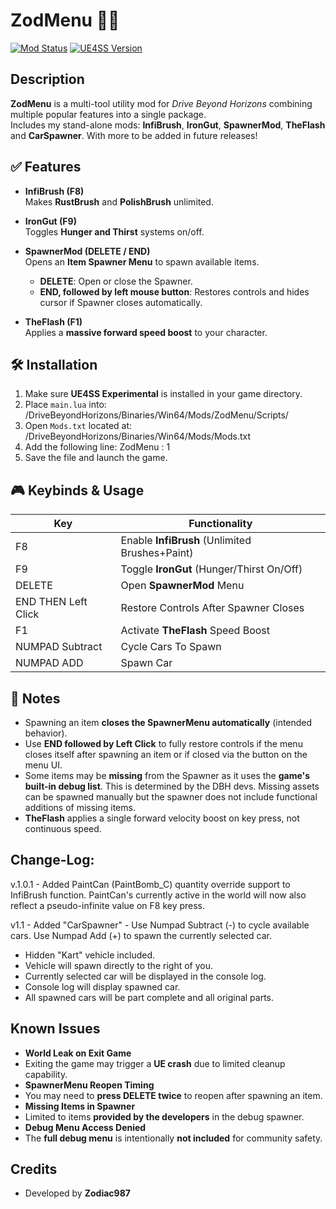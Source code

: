 # ZodMenu 🧰🚀

[![Mod Status](https://img.shields.io/badge/status-active-brightgreen)](https://github.com/ZodiacLoneWolf/ZodMenu)
[![UE4SS Version](https://img.shields.io/badge/UE4SS-experimental-blue)](https://github.com/UE4SS/UE4SS)

## Description

**ZodMenu** is a multi-tool utility mod for *Drive Beyond Horizons* combining multiple popular features into a single package.  
Includes my stand-alone mods: **InfiBrush**, **IronGut**, **SpawnerMod**, **TheFlash** and **CarSpawner**. With more to be added in future releases!

## ✅ Features

- **InfiBrush (F8)**  
  Makes **RustBrush** and **PolishBrush** unlimited.
  
- **IronGut (F9)**  
  Toggles **Hunger and Thirst** systems on/off.

- **SpawnerMod (DELETE / END)**  
  Opens an **Item Spawner Menu** to spawn available items.
  - **DELETE**: Open or close the Spawner.
  - **END, followed by left mouse button**: Restores controls and hides cursor if Spawner closes automatically.

- **TheFlash (F1)**  
  Applies a **massive forward speed boost** to your character.

## 🛠️ Installation

1. Make sure **UE4SS Experimental** is installed in your game directory.
2. Place `main.lua` into:
<YourGameDirectory>/DriveBeyondHorizons/Binaries/Win64/Mods/ZodMenu/Scripts/
3. Open `Mods.txt` located at:
<YourGameDirectory>/DriveBeyondHorizons/Binaries/Win64/Mods/Mods.txt
4. Add the following line:
ZodMenu : 1
5. Save the file and launch the game.

## 🎮 Keybinds & Usage

| Key   | Functionality                                |
|------|----------------------------------------------|
| F8   | Enable **InfiBrush** (Unlimited Brushes+Paint)     |
| F9   | Toggle **IronGut** (Hunger/Thirst On/Off)     |
| DELETE| Open **SpawnerMod** Menu                     |
| END THEN Left Click | Restore Controls After Spawner Closes |
| F1   | Activate **TheFlash** Speed Boost             |
| NUMPAD Subtract   | Cycle Cars To Spawn             |
| NUMPAD ADD   | Spawn Car            |

## 📝 Notes

- Spawning an item **closes the SpawnerMenu automatically** (intended behavior).
- Use **END followed by Left Click** to fully restore controls if the menu closes itself after spawning an item or if closed via the button on the menu UI.
- Some items may be **missing** from the Spawner as it uses the **game's built-in debug list**. This is determined by the DBH devs. Missing assets can be spawned manually but the spawner does not include functional additions of missing items.
- **TheFlash** applies a single forward velocity boost on key press, not continuous speed.


## Change-Log:
v.1.0.1 - Added PaintCan (PaintBomb_C) quantity override support to InfiBrush function. PaintCan's currently active in the world will now also reflect a pseudo-infinite value on F8 key press.

v1.1 - Added "CarSpawner" - Use Numpad Subtract (-) to cycle available cars. Use Numpad Add (+) to spawn the currently selected car. 
- Hidden "Kart" vehicle included.
- Vehicle will spawn directly to the right of you.
- Currently selected car will be displayed in the console log.
- Console log will display spawned car.
- All spawned cars will be part complete and all original parts.

## Known Issues

- **World Leak on Exit Game**  
- Exiting the game may trigger a **UE crash** due to limited cleanup capability.
- **SpawnerMenu Reopen Timing**  
- You may need to **press DELETE twice** to reopen after spawning an item.
- **Missing Items in Spawner**  
- Limited to items **provided by the developers** in the debug spawner.
- **Debug Menu Access Denied**  
- The **full debug menu** is intentionally **not included** for community safety.

## Credits

- Developed by **Zodiac987**
